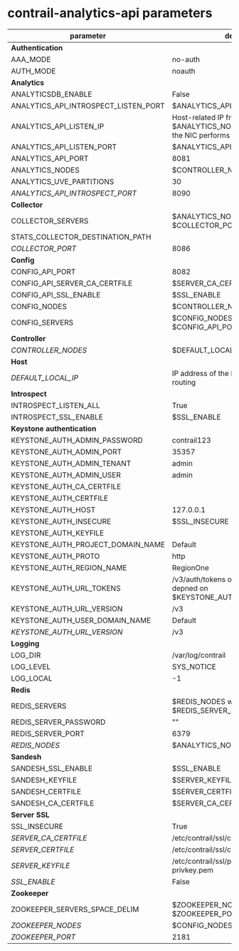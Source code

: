 # contrail-analytics-api parameters

| parameter                            | default                                                                                 |
| ------------------------------------ | --------------------------------------------------------------------------------------- |
| **Authentication**                   |                                                                                         |
| AAA_MODE                             | no-auth                                                                                 |
| AUTH_MODE                            | noauth                                                                                  |
| **Analytics**                        |                                                                                         |
| ANALYTICSDB_ENABLE                   | False                                                                                   |
| ANALYTICS_API_INTROSPECT_LISTEN_PORT | $ANALYTICS_API_INTROSPECT_PORT                                                          |
| ANALYTICS_API_LISTEN_IP              | Host-related IP from $ANALYTICS_NODES or IP address of the NIC performs default routing |
| ANALYTICS_API_LISTEN_PORT            | $ANALYTICS_API_PORT                                                                     |
| ANALYTICS_API_PORT                   | 8081                                                                                    |
| ANALYTICS_NODES                      | $CONTROLLER_NODES                                                                       |
| ANALYTICS_UVE_PARTITIONS             | 30                                                                                      |
| *ANALYTICS_API_INTROSPECT_PORT*      | 8090                                                                                    |
| **Collector**                        |                                                                                         |
| COLLECTOR_SERVERS                    | $ANALYTICS_NODES with $COLLECTOR_PORT                                                   |
| STATS_COLLECTOR_DESTINATION_PATH     |                                                                                         |
| *COLLECTOR_PORT*                     | 8086                                                                                    |
| **Config**                           |                                                                                         |
| CONFIG_API_PORT                      | 8082                                                                                    |
| CONFIG_API_SERVER_CA_CERTFILE        | $SERVER_CA_CERTFILE                                                                     |
| CONFIG_API_SSL_ENABLE                | $SSL_ENABLE                                                                             |
| CONFIG_NODES                         | $CONTROLLER_NODES                                                                       |
| CONFIG_SERVERS                       | $CONFIG_NODES with $CONFIG_API_PORT                                                     |
| **Controller**                       |                                                                                         |
| *CONTROLLER_NODES*                   | $DEFAULT_LOCAL_IP                                                                       |
| **Host**                             |                                                                                         |
| *DEFAULT_LOCAL_IP*                   | IP address of the NIC performs default routing                                          |
| **Introspect**                       |                                                                                         |
| INTROSPECT_LISTEN_ALL                | True                                                                                    |
| INTROSPECT_SSL_ENABLE                | $SSL_ENABLE                                                                             |
| **Keystone authentication**          |                                                                                         |
| KEYSTONE_AUTH_ADMIN_PASSWORD         | contrail123                                                                             |
| KEYSTONE_AUTH_ADMIN_PORT             | 35357                                                                                   |
| KEYSTONE_AUTH_ADMIN_TENANT           | admin                                                                                   |
| KEYSTONE_AUTH_ADMIN_USER             | admin                                                                                   |
| KEYSTONE_AUTH_CA_CERTFILE            |                                                                                         |
| KEYSTONE_AUTH_CERTFILE               |                                                                                         |
| KEYSTONE_AUTH_HOST                   | 127.0.0.1                                                                               |
| KEYSTONE_AUTH_INSECURE               | $SSL_INSECURE                                                                           |
| KEYSTONE_AUTH_KEYFILE                |                                                                                         |
| KEYSTONE_AUTH_PROJECT_DOMAIN_NAME    | Default                                                                                 |
| KEYSTONE_AUTH_PROTO                  | http                                                                                    |
| KEYSTONE_AUTH_REGION_NAME            | RegionOne                                                                               |
| KEYSTONE_AUTH_URL_TOKENS             | /v3/auth/tokens or /v2.0/tokens in depned on $KEYSTONE_AUTH_URL_VERSION                 |
| KEYSTONE_AUTH_URL_VERSION            | /v3                                                                                     |
| KEYSTONE_AUTH_USER_DOMAIN_NAME       | Default                                                                                 |
| *KEYSTONE_AUTH_URL_VERSION*          | /v3                                                                                     |
| **Logging**                          |                                                                                         |
| LOG_DIR                              | /var/log/contrail                                                                       |
| LOG_LEVEL                            | SYS_NOTICE                                                                              |
| LOG_LOCAL                            | -1                                                                                      |
| **Redis**                            |                                                                                         |
| REDIS_SERVERS                        | $REDIS_NODES with $REDIS_SERVER_PORT                                                    |
| REDIS_SERVER_PASSWORD                | ""                                                                                      |
| REDIS_SERVER_PORT                    | 6379                                                                                    |
| *REDIS_NODES*                        | $ANALYTICS_NODES                                                                        |
| **Sandesh**                          |                                                                                         |
| SANDESH_SSL_ENABLE                   | $SSL_ENABLE                                                                             |
| SANDESH_KEYFILE                      | $SERVER_KEYFILE                                                                         |
| SANDESH_CERTFILE                     | $SERVER_CERTFILE                                                                        |
| SANDESH_CA_CERTFILE                  | $SERVER_CA_CERTFILE                                                                     |
| **Server SSL**                       |                                                                                         |
| SSL_INSECURE                         | True                                                                                    |
| *SERVER_CA_CERTFILE*                 | /etc/contrail/ssl/certs/ca-cert.pem                                                     |
| *SERVER_CERTFILE*                    | /etc/contrail/ssl/certs/server.pem                                                      |
| *SERVER_KEYFILE*                     | /etc/contrail/ssl/private/server-privkey.pem                                            |
| *SSL_ENABLE*                         | False                                                                                   |
| **Zookeeper**                        |                                                                                         |
| ZOOKEEPER_SERVERS_SPACE_DELIM        | $ZOOKEEPER_NODES with $ZOOKEEPER_PORT                                                   |
| *ZOOKEEPER_NODES*                    | $CONFIG_NODES                                                                           |
| *ZOOKEEPER_PORT*                     | 2181                                                                                    |
